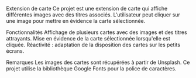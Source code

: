 Extension de carte 
Ce projet est une extension de carte qui affiche différentes images avec des titres associés. L'utilisateur peut cliquer sur une image pour mettre en évidence la carte sélectionnée.

Fonctionnalités 
Affichage de plusieurs cartes avec des images et des titres attrayants.
Mise en évidence de la carte sélectionnée lorsqu'elle est cliquée.
Réactivité : adaptation de la disposition des cartes sur les petits écrans.

Remarques
Les images des cartes sont récupérées à partir de Unsplash.
Ce projet utilise la bibliothèque Google Fonts pour la police de caractères.